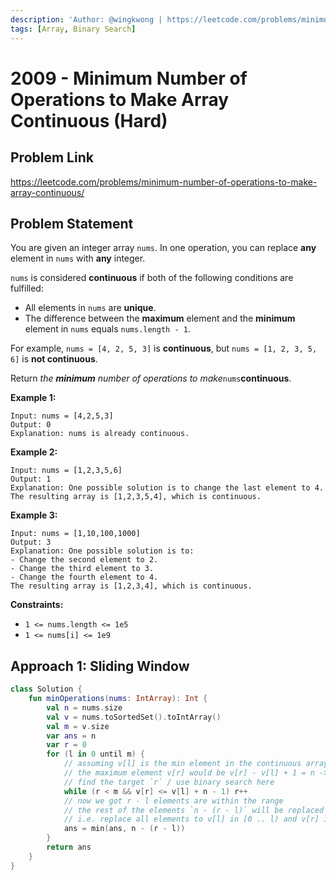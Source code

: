 ```yaml
---
description: 'Author: @wingkwong | https://leetcode.com/problems/minimum-number-of-operations-to-make-array-continuous/'
tags: [Array, Binary Search]
---
```


# 2009 - Minimum Number of Operations to Make Array Continuous (Hard) 

## Problem Link

https://leetcode.com/problems/minimum-number-of-operations-to-make-array-continuous/

## Problem Statement

You are given an integer array `nums`. In one operation, you can replace **any** element in `nums` with **any** integer.

`nums` is considered **continuous** if both of the following conditions are fulfilled:

- All elements in `nums` are **unique**.
- The difference between the **maximum** element and the **minimum** element in `nums` equals `nums.length - 1`.

For example, `nums = [4, 2, 5, 3]` is **continuous**, but `nums = [1, 2, 3, 5, 6]` is **not continuous**.

Return *the **minimum** number of operations to make*`nums`**continuous**.

**Example 1:**

```
Input: nums = [4,2,5,3]
Output: 0
Explanation: nums is already continuous.
```

**Example 2:**

```
Input: nums = [1,2,3,5,6]
Output: 1
Explanation: One possible solution is to change the last element to 4.
The resulting array is [1,2,3,5,4], which is continuous.
```

**Example 3:**

```
Input: nums = [1,10,100,1000]
Output: 3
Explanation: One possible solution is to:
- Change the second element to 2.
- Change the third element to 3.
- Change the fourth element to 4.
The resulting array is [1,2,3,4], which is continuous.
```

**Constraints:**

- `1 <= nums.length <= 1e5`
- `1 <= nums[i] <= 1e9`

## Approach 1: Sliding Window

<Tabs>
<TabItem value="kotlin" label="Kotlin">
<SolutionAuthor name="@wingkwong"/>

```kt
class Solution {
    fun minOperations(nums: IntArray): Int {
        val n = nums.size
        val v = nums.toSortedSet().toIntArray()
        val m = v.size
        var ans = n
        var r = 0
        for (l in 0 until m) {
            // assuming v[l] is the min element in the continuous array
            // the maximum element v[r] would be v[r] - v[l] + 1 = n -> v[r] = v[l] + n - 1
            // find the target `r` / use binary search here
            while (r < m && v[r] <= v[l] + n - 1) r++
            // now we got r - l elements are within the range
            // the rest of the elements `n - (r - l)` will be replaced
            // i.e. replace all elements to v[l] in [0 .. l) and v[r] in [r .. m)
            ans = min(ans, n - (r - l))
        }        
        return ans
    }
}
```

</TabItem>
</Tabs>